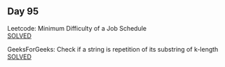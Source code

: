 ## Day 95

Leetcode: Minimum Difficulty of a Job Schedule     
[SOLVED](https://leetcode.com/problems/minimum-difficulty-of-a-job-schedule/description/)

GeeksForGeeks: Check if a string is repetition of its substring of k-length        
[SOLVED](https://www.geeksforgeeks.org/problems/check-if-a-string-is-repetition-of-its-substring-of-k-length3302/1)